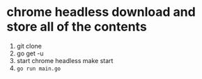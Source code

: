 # chrome headless download and store all of the contents

1. git clone
2. go get -u
3. start chrome headless
   make start
4. `go run main.go`
